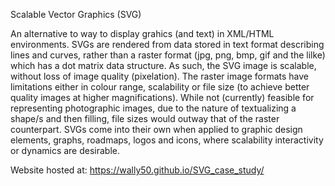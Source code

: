 Scalable Vector Graphics (SVG)

An alternative to way to display grahics (and text) in XML/HTML environments. SVGs are rendered from data stored in text format describing lines and curves, rather than a raster format (jpg, png, bmp, gif and the lilke) which has a dot matrix data structure. As such, the SVG image is scalable, without loss of image quality (pixelation). The raster image formats have limitations either in colour range, scalability or file size (to achieve better quality images at higher magnifications). While not (currently) feasible for representing photographic images, due to the nature of textualizing a shape/s and then filling, file sizes would outway that of the raster counterpart. SVGs come into their own when applied to graphic design elements, graphs, roadmaps, logos and icons, where scalability interactivity or dynamics are desirable.

Website hosted at:  https://wally50.github.io/SVG_case_study/
